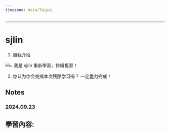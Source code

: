 ```yaml
---
timezone: Asia/Taipei
---
```


---

# sjlin

1. 自我介绍

  Hi~ 我是 sjlin 重新學習，持續複習！

2. 你认为你会完成本次残酷学习吗？
  一定盡力完成！

## Notes

<!-- Content_START -->

### 2024.09.23

學習內容: 
- 

### 

<!-- Content_END -->
